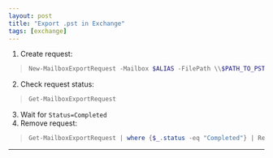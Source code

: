 ```yaml
---
layout: post
title: "Export .pst in Exchange"
tags: [exchange]
---
```


1. Create request:
> ```powershell
> New-MailboxExportRequest -Mailbox $ALIAS -FilePath \\$PATH_TO_PST`
> ```
2. Check request status:
> ```powershell
> Get-MailboxExportRequest
> ```
3. Wait for `Status=Completed`
4. Remove request:
> ```powershell
> Get-MailboxExportRequest | where {$_.status -eq "Completed"} | Remove-MailboxExportRequest
> ```

---
